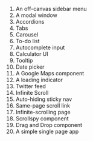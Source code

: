 1. An off-canvas sidebar menu
2. A modal window
3. Accordions
4. Tabs
5. Carousel
6. To-do list
7. Autocomplete input
8. Calculator UI
9. Tooltip
10. Date picker
11. A Google Maps component
12. A loading indicator
13. Twitter feed
14. Infinite Scroll
15. Auto-hiding sticky nav
16. Same-page scroll link
17. Infinite-scrolling page
18. Scrollspy component
19. Drag and Drop component
20. A simple single page app
